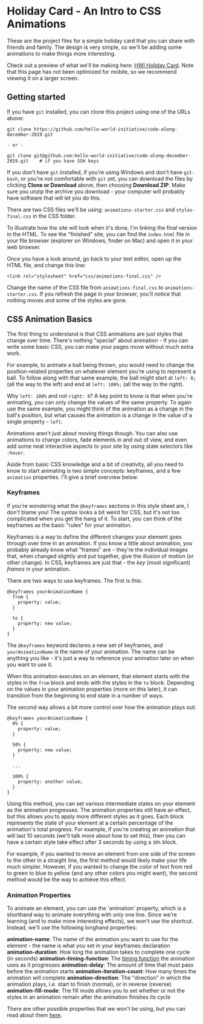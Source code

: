 # Holiday Card - An Intro to CSS Animations

These are the project files for a simple holiday card that you can share with friends and family. The design is very simple, so we'll be adding some animations to make things more interesting.

Check out a preview of what we'll be making here: [HWI Holiday Card](https://hello-world-initiative.github.io/code-along-december-2019/). Note that this page has not been optimized for mobile, so we recommend viewing it on a larger screen.

## Getting started

If you have `git` installed, you can clone this project using one of the URLs above:

```
git clone https://github.com/hello-world-initiative/code-along-december-2019.git

- or -

git clone git@github.com:hello-world-initiative/code-along-december-2019.git    # if you have SSH keys
```

If you don't have `git` installed, if you're using Windows and don't have `git-bash`, or you're not comfortable with `git` yet, you can download the files by clicking **Clone or Download** above, then choosing **Download ZIP**. Make sure you unzip the archive you download - your computer will probably have software that will let you do this.

There are two CSS files we'll be using: `animations-starter.css` and `styles-final.css` in the CSS folder.

To illustrate how the site will look when it's done, I'm linking the final version in the HTML. To see the "finished" site, you can find the `index.html` file in your file browser (explorer on Windows, finder on Mac) and open it in your web browser.

Once you have a look around, go back to your text editor, open up the HTML file, and change this line:

```
<link rel="stylesheet" href="css/animations-final.css" />
```

Change the name of the CSS file from `animations-final.css` to `animations-starter.css`. If you refresh the page in your browser, you'll notice that nothing moves and some of the styles are gone.

## CSS Animation Basics

The first thing to understand is that CSS animations are just styles that change over time. There's nothing "special" about animation - if you can write some basic CSS, you can make your pages move without much extra work.

For example, to animate a ball being thrown, you would need to change the position-related properties on whatever element you're using to represent a ball. To follow along with that same example, the ball might start at `left: 0;` (all the way to the left) and end at `left: 100%;` (all the way to the right).

Why `left: 100%` and not `right: 0`? A key point to know is that when you're animating, you can only change the values of the same property. To again use the same example, you might think of the animation as a change in the ball's position, but what causes the animation is a change in the value of a single property - `left`.

Animations aren't just about moving things though. You can also use animations to change colors, fade elements in and out of view, and even add some neat interactive aspects to your site by using state selectors like `:hover`.

Aside from basic CSS knowledge and a bit of creativity, all you need to know to start animating is two simple concepts: keyframes, and a few `animation` properties. I'll give a brief overview below.

### Keyframes

If you're wondering what the `@keyframes` sections in this style sheet are, I don't blame you! The syntax looks a bit weird for CSS, but it's not too complicated when you get the hang of it. To start, you can think of the keyframes as the basic "rules" for your animation.

Keyframes is a way to define the different changes your element goes through over time in an animation. If you know a little about animation, you probably already know what "frames" are - they're the individual images that, when changed slightly and put together, give the illusion of motion (or other change). In CSS, keyframes are just that - the _key_ (most significant) _frames_ in your animation.

There are two ways to use keyframes. The first is this:

```
@keyframes yourAnimationName {
  from {
    property: value;
  }

  to {
    property: new value;
  }
}
```

The `@keyframes` keyword declares a new set of keyframes, and `yourAnimationName` is the name of your animation. The name can be anything you like - it's just a way to reference your animation later on when you want to use it.

When this animation executes on an element, that element starts with the styles in the `from` block and ends with the styles in the `to` block. Depending on the values in your animation properties (more on this later), it can transition from the beginning to end state in a number of ways.

The second way allows a bit more control over how the animation plays out:

```
@keyframes yourAnimationName {
  0% {
    property: value;
  }

  50% {
    property: new value;
  }

  ...

  100% {
    property: another value;
  }
}
```

Using this method, you can set various intermediate states on your element as the animation progresses. The animation properties still have an effect, but this allows you to apply more different styles as it goes. Each block represents the state of your element at a certain percentage of the animation's total progress. For example, if you're creating an animation that will last 10 seconds (we'll talk more about how to set this), then you can have a certain style take effect after 3 seconds by using a `30%` block.

For example, if you wanted to move an element from one side of the screen to the other in a straight line, the first method would likely make your life much simpler. However, if you wanted to change the color of text from red to green to blue to yellow (and any other colors you might want), the second method would be the way to achieve this effect.

### Animation Properties

To animate an element, you can use the 'animation' property, which is a shorthand way to animate everything with only one line. Since we're learning (and to make more interesting effects), we won't use the shortcut. Instead, we'll use the following longhand properties:

**animation-name**: The name of the animation you want to use for the element - the name is what you set in your keyframes declaration
**animation-duration**: How long the animation takes to complete one cycle (in seconds)
**animation-timing-function**: The [timing function](https://developer.mozilla.org/en-US/docs/Web/CSS/animation-timing-function) the animation uses as it progresses
**animation-delay**: The amount of time that must pass before the animation starts
**animation-iteration-count**: How many times the animation will complete
**animation-direction**: The "direction" in which the animation plays, i.e. start to finish (normal), or in reverse (reverse)
**animation-fill-mode**: The fill mode allows you to set whether or not the styles in an animation remain after the animation finishes its cycle

There are other possible properties that we won't be using, but you can read about them [here](https://developer.mozilla.org/en-US/docs/Web/CSS/animation).
